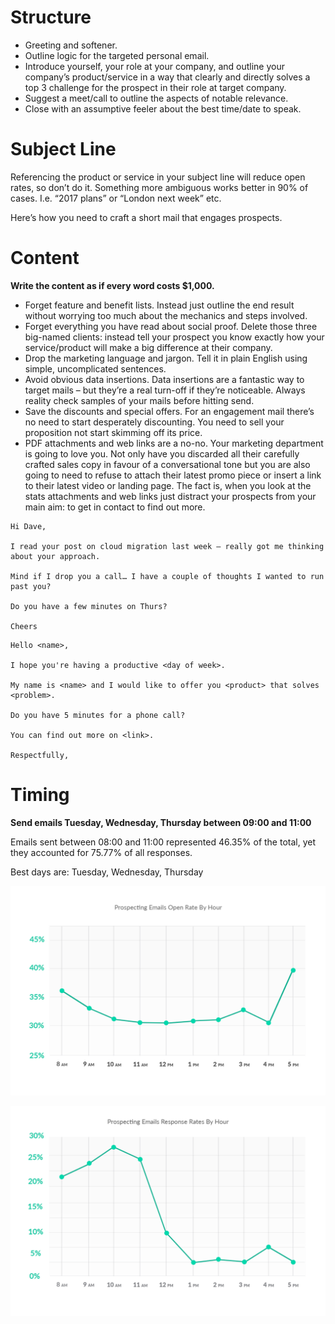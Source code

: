 # Structure

-   Greeting and softener.
-   Outline logic for the targeted personal email.
-   Introduce yourself, your role at your company, and outline your company’s product/service in a way that clearly and directly solves a top 3 challenge for the prospect in their role at target company.
-   Suggest a meet/call to outline the aspects of notable relevance.
-   Close with an assumptive feeler about the best time/date to speak.

# Subject Line

Referencing the product or service in your subject line will reduce open rates, so don’t do it. Something more ambiguous works better in 90% of cases. I.e. “2017 plans” or “London next week” etc.

Here’s how you need to craft a short mail that engages prospects.

# Content

**Write the content as if every word costs \$1,000.**

-   Forget feature and benefit lists. Instead just outline the end result without worrying too much about the mechanics and steps involved.
-   Forget everything you have read about social proof. Delete those three big-named clients: instead tell your prospect you know exactly how your service/product will make a big difference at their company.
-   Drop the marketing language and jargon. Tell it in plain English using simple, uncomplicated sentences.
-   Avoid obvious data insertions. Data insertions are a fantastic way to target mails – but they’re a real turn-off if they’re noticeable. Always reality check samples of your mails before hitting send.
-   Save the discounts and special offers. For an engagement mail there’s no need to start desperately discounting. You need to sell your proposition not start skimming off its price.
-   PDF attachments and web links are a no-no. Your marketing department is going to love you. Not only have you discarded all their carefully crafted sales copy in favour of a conversational tone but you are also going to need to refuse to attach their latest promo piece or insert a link to their latest video or landing page. The fact is, when you look at the stats attachments and web links just distract your prospects from your main aim: to get in contact to find out more.

```
Hi Dave,

I read your post on cloud migration last week – really got me thinking about your approach.

Mind if I drop you a call… I have a couple of thoughts I wanted to run past you?

Do you have a few minutes on Thurs?

Cheers
```

```
Hello <name>,

I hope you're having a productive <day of week>.

My name is <name> and I would like to offer you <product> that solves <problem>.

Do you have 5 minutes for a phone call?

You can find out more on <link>.

Respectfully,
```

# Timing

**Send emails Tuesday, Wednesday, Thursday between 09:00 and 11:00**

Emails sent between 08:00 and 11:00 represented 46.35% of the total, yet they accounted for 75.77% of all responses.

Best days are: Tuesday, Wednesday, Thursday

![Sales](../pics/startup/sales/email_open_hour.jpg)

![Sales](../pics/startup/sales/email_response_hour.jpg)

